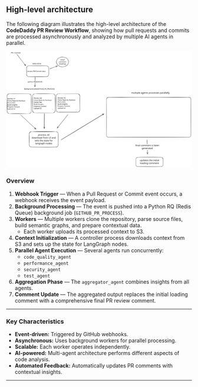 ## High-level architecture

The following diagram illustrates the high-level architecture of the **CodeDaddy PR Review Workflow**, showing how pull requests and commits are processed asynchronously and analyzed by multiple AI agents in parallel.

![System Design](./codedaddy.svg)

### Overview

1. **Webhook Trigger** — When a Pull Request or Commit event occurs, a webhook receives the event payload.  
2. **Background Processing** — The event is pushed into a Python RQ (Redis Queue) background job (`GITHUB_PR_PROCESS`).  
3. **Workers** — Multiple workers clone the repository, parse source files, build semantic graphs, and prepare contextual data.  
   - Each worker uploads its processed context to S3.  
4. **Context Initialization** — A controller process downloads context from S3 and sets up the state for LangGraph nodes.  
5. **Parallel Agent Execution** — Several agents run concurrently:
   - `code_quality_agent`  
   - `performance_agent`  
   - `security_agent`  
   - `test_agent`  
6. **Aggregation Phase** — The `aggregator_agent` combines insights from all agents.  
7. **Comment Update** — The aggregated output replaces the initial loading comment with a comprehensive final PR review comment.

---

### Key Characteristics

- **Event-driven:** Triggered by GitHub webhooks.  
- **Asynchronous:** Uses background workers for parallel processing.  
- **Scalable:** Each worker operates independently.  
- **AI-powered:** Multi-agent architecture performs different aspects of code analysis.  
- **Automated Feedback:** Automatically updates PR comments with contextual insights.

---

